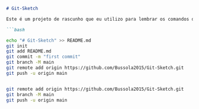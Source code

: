 ```markdown
# Git-Sketch

Este é um projeto de rascunho que eu utilizo para lembrar os comandos de Git

```bash

echo "# Git-Sketch" >> README.md
git init
git add README.md
git commit -m "first commit"
git branch -M main
git remote add origin https://github.com/Bussola2015/Git-Sketch.git
git push -u origin main


git remote add origin https://github.com/Bussola2015/Git-Sketch.git
git branch -M main
git push -u origin main
